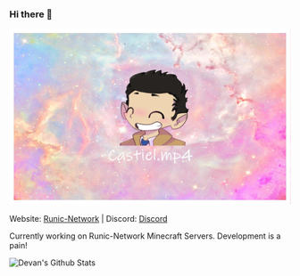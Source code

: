 ### Hi there 👋
<div align="center">
  <img src="https://github.com/devan-mysterio/devan-mysterio/blob/src/ffiwdbfoewn.jpg"/>
</div>

Website: [Runic-Network](https://www.runic-network.net/) | Discord: [Discord](https://discord.gg/aP4yTj7Rvs)

Currently working on Runic-Network Minecraft Servers. Development is a pain!

![Devan's Github Stats](https://github-readme-stats.vercel.app/api?username=devan-mysterio&show_icons=true&theme=dracula)
<!--
**devan-mysterio/devan-mysterio** is a ✨ _special_ ✨ repository because its `README.md` (this file) appears on your GitHub profile.

Here are some ideas to get you started:

- 🔭 I’m currently working on ...
- 🌱 I’m currently learning ...
- 👯 I’m looking to collaborate on ...
- 🤔 I’m looking for help with ...
- 💬 Ask me about ...
- 📫 How to reach me: ...
- 😄 Pronouns: ...
- ⚡ Fun fact: ...
-->
